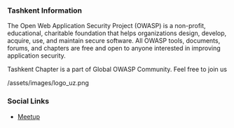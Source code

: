 ### Tashkent Information
The Open Web Application Security Project (OWASP) is a non-profit, educational, charitable foundation that helps organizations design, develop, acquire, use, and maintain secure software. All OWASP tools, documents, forums, and chapters are free and open to anyone interested in improving application security.

Tashkent Chapter is a part of Global OWASP Community. Feel free to join us

/assets/images/logo_uz.png 

### Social Links
* [Meetup](#)


